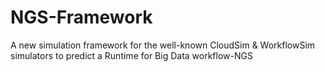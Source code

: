 # NGS-Framework
A new simulation framework for the well-known CloudSim &amp; WorkflowSim simulators to predict a Runtime for Big Data workflow-NGS
